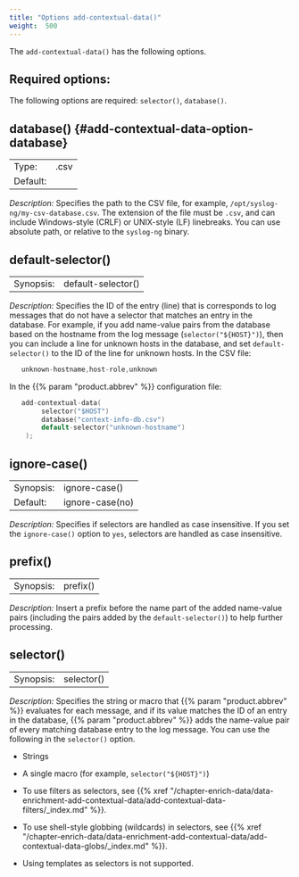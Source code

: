 ```yaml
---
title: "Options add-contextual-data()"
weight:  500
---
```

<!-- DISCLAIMER: This file is based on the syslog-ng Open Source Edition documentation https://github.com/balabit/syslog-ng-ose-guides/commit/2f4a52ee61d1ea9ad27cb4f3168b95408fddfdf2 and is used under the terms of The syslog-ng Open Source Edition Documentation License. The file has been modified by Axoflow. -->

The `add-contextual-data()` has the following options.


## Required options:

The following options are required: `selector()`, `database()`.



## database() {#add-contextual-data-option-database}

|          |                      |
| -------- | -------------------- |
| Type:    | <path-to-file>.csv |
| Default: |                      |

*Description:* Specifies the path to the CSV file, for example, `/opt/syslog-ng/my-csv-database.csv`. The extension of the file must be `.csv`, and can include Windows-style (CRLF) or UNIX-style (LF) linebreaks. You can use absolute path, or relative to the `syslog-ng` binary.



## default-selector()

|           |                    |
| --------- | ------------------ |
| Synopsis: | default-selector() |

*Description:* Specifies the ID of the entry (line) that is corresponds to log messages that do not have a selector that matches an entry in the database. For example, if you add name-value pairs from the database based on the hostname from the log message (`selector("${HOST}")`), then you can include a line for unknown hosts in the database, and set `default-selector()` to the ID of the line for unknown hosts. In the CSV file:

```c
   unknown-hostname,host-role,unknown
```

In the {{% param "product.abbrev" %}} configuration file:

```c
   add-contextual-data(
        selector("$HOST")
        database("context-info-db.csv")
        default-selector("unknown-hostname")
    );
```



## ignore-case()

|           |                 |
| --------- | --------------- |
| Synopsis: | ignore-case()   |
| Default:  | ignore-case(no) |

*Description:* Specifies if selectors are handled as case insensitive. If you set the `ignore-case()` option to `yes`, selectors are handled as case insensitive.



## prefix()

|           |          |
| --------- | -------- |
| Synopsis: | prefix() |

*Description:* Insert a prefix before the name part of the added name-value pairs (including the pairs added by the `default-selector()`) to help further processing.



## selector()

|           |            |
| --------- | ---------- |
| Synopsis: | selector() |

*Description:* Specifies the string or macro that {{% param "product.abbrev" %}} evaluates for each message, and if its value matches the ID of an entry in the database, {{% param "product.abbrev" %}} adds the name-value pair of every matching database entry to the log message. You can use the following in the `selector()` option.

  - Strings

  - A single macro (for example, `selector("${HOST}")`)

  - To use filters as selectors, see {{% xref "/chapter-enrich-data/data-enrichment-add-contextual-data/add-contextual-data-filters/_index.md" %}}.

  - To use shell-style globbing (wildcards) in selectors, see {{% xref "/chapter-enrich-data/data-enrichment-add-contextual-data/add-contextual-data-globs/_index.md" %}}.

  - Using templates as selectors is not supported.

